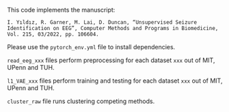 
This code implements the manuscript:
```
I. Yıldız, R. Garner, M. Lai, D. Duncan, “Unsupervised Seizure Identification on EEG”, Computer Methods and Programs in Biomedicine, Vol. 215, 03/2022, pp. 106604.
```

Please use the `pytorch_env.yml` file to install dependencies.

`read_eeg_xxx` files perform preprocessing for each dataset `xxx` out of MIT, UPenn and TUH.

`l1_VAE_xxx` files perform training and testing for each dataset `xxx` out of MIT, UPenn and TUH.

`cluster_raw` file runs clustering competing methods. 
